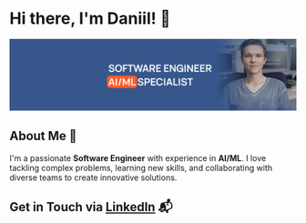 # Hi there, I'm Daniil! 👋

![Banner](assets/Banner.png)

## About Me 🚀

I'm a passionate **Software Engineer** with experience in **AI/ML**. I love tackling complex problems, learning new skills, and collaborating with diverse teams to create innovative solutions.


## Get in Touch via [LinkedIn](https://www.linkedin.com/in/daniil-horobets/) 📬

